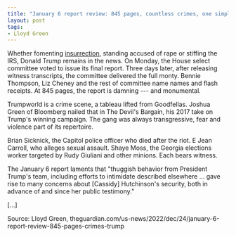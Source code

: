 ```yaml
---
title: "January 6 report review: 845 pages, countless crimes, one simple truth --- Trump did it"
layout: post
tags:
- Lloyd Green
---
```


Whether fomenting [insurrection](/insurrection.html), standing accused of rape or stiffing the IRS, Donald Trump remains in the news. On Monday, the House select committee voted to issue its final report. Three days later, after releasing witness transcripts, the committee delivered the full monty. Bennie Thompson, Liz Cheney and the rest of committee name names and flash receipts. At 845 pages, the report is damning --- and monumental.

Trumpworld is a crime scene, a tableau lifted from Goodfellas. Joshua Green of Bloomberg nailed that in The Devil's Bargain, his 2017 take on Trump's winning campaign. The gang was always transgressive, fear and violence part of its repertoire.

Brian Sicknick, the Capitol police officer who died after the riot. E Jean Carroll, who alleges sexual assault. Shaye Moss, the Georgia elections worker targeted by Rudy Giuliani and other minions. Each bears witness.

The January 6 report laments that "thuggish behavior from President Trump's team, including efforts to intimidate described elsewhere ... gave rise to many concerns about \[Cassidy\] Hutchinson's security, both in advance of and since her public testimony."

\[...\]

Source: Lloyd Green, theguardian.com/us-news/2022/dec/24/january-6-report-review-845-pages-crimes-trump
